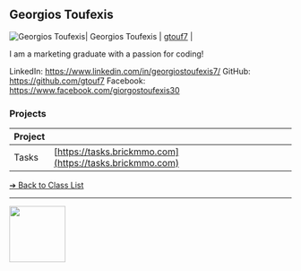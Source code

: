 <style>@import url("//readme.codeadam.ca/readme.css");</style>

## Georgios Toufexis

![Georgios Toufexis](../images/gtouf7)| Georgios Toufexis | [gtouf7](students/gtouf7) |

I am a marketing graduate with a passion for coding!


LinkedIn: https://www.linkedin.com/in/georgiostoufexis7/
GitHub: https://github.com/gtouf7
Facebook: https://www.facebook.com/giorgostoufexis30

### Projects

| Project | |
| - | - |
| Tasks | [https://tasks.brickmmo.com](https://tasks.brickmmo.com)

[&#10132; Back to Class List](/)

---

<a href="https://brickmmo.com">
<img src="https://brickmmo.com/images/brickmmo-logo-horizontal.jpg" width="100">
</a>